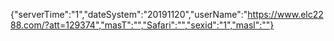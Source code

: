 {"serverTime":"1","dateSystem":"20191120","userName":"https://www.elc2288.com/?att=129374","masT":"","Safari":"","sexid":"1","masl":""}
